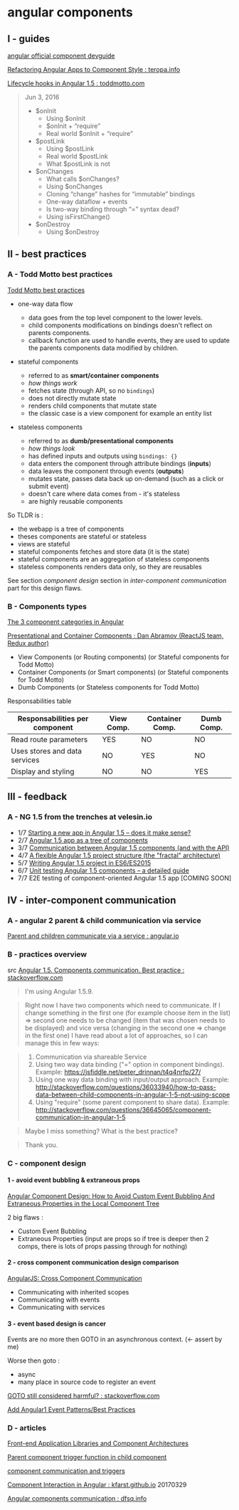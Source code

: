 # angular components

## I - guides

[angular official component devguide](https://docs.angularjs.org/guide/component)

[Refactoring Angular Apps to Component Style : teropa.info](https://teropa.info/blog/2015/10/18/refactoring-angular-apps-to-components.html)

[Lifecycle hooks in Angular 1.5 : toddmotto.com](https://toddmotto.com/angular-1-5-lifecycle-hooks)

> Jun 3, 2016
>
> - $onInit
>   - Using $onInit
>   - $onInit + “require”
>   - Real world $onInit + “require”
> - $postLink
>   - Using $postLink
>   - Real world $postLink
>   - What $postLink is not
> - $onChanges
>   - What calls $onChanges?
>   - Using $onChanges
>   - Cloning “change” hashes for “immutable” bindings
>   - One-way dataflow + events
>   - Is two-way binding through “=” syntax dead?
>   - Using isFirstChange()
> - $onDestroy
>   - Using $onDestroy
>

## II - best practices

### A - Todd Motto best practices

[Todd Motto best practices](https://github.com/toddmotto/angularjs-styleguide#components)

- one-way data flow 
  - data goes from the top level component to the lower levels.
  - child components modifications on bindings doesn't reflect on parents components.
  - callback function are used to handle events, they are used to update the parents components data modified by children.
  
- stateful components
  - referred to as **smart/container components**
  - *how things work*
  - fetches state (through API, so no `bindings`)
  - does not directly mutate state
  - renders child components that mutate state
  - the classic case is a view component for example an entity list

- stateless components
  - referred to as **dumb/presentational components**
  - *how things look*
  - has defined inputs and outputs using `bindings: {}`
  - data enters the component through attribute bindings (**inputs**)
  - data leaves the component through events (**outputs**)
  - mutates state, passes data back up on-demand (such as a click or submit event)
  - doesn't care where data comes from - it's stateless
  - are highly reusable components

So TLDR is :
- the webapp is a tree of components
- theses components are stateful or stateless
- views are stateful
- stateful components fetches and store data (it is the state)
- stateful components are an aggregation of stateless components
- stateless components renders data only, so they are reusables

See section *component design* section in *inter-component communication* part for this design flaws.

### B - Components types

[The 3 component categories in Angular](https://blog.wishtack.com/2017/05/05/the-guide-to-building-quality-angular-2-components/)

[Presentational and Container Components : Dan Abramov (ReactJS team, Redux author)](https://medium.com/@dan_abramov/smart-and-dumb-components-7ca2f9a7c7d0)

- View Components (or Routing components) (or Stateful components for Todd Motto)
- Container Components (or Smart components) (or Stateful components for Todd Motto)
- Dumb Components (or Stateless components for Todd Motto)

Responsabilities table

| Responsabilities per component | View Comp. | Container Comp. | Dumb Comp.
| ------------------------------ | ---------- | --------------- | ----------
| Read route parameters          | YES        | NO              | NO
| Uses stores and data services  | NO         | YES             | NO
| Display and styling            | NO         | NO              | YES

## III - feedback

### A - NG 1.5 from the trenches at velesin.io

- 1/7 [Starting a new app in Angular 1.5 – does it make sense?](https://velesin.io/2016/04/14/starting-a-new-app-in-angular-1-5/)
- 2/7 [Angular 1.5 app as a tree of components](https://velesin.io/2016/04/26/angular-1-5-app-as-a-tree-of-components/)
- 3/7 [Communication between Angular 1.5 components (and with the API)](https://velesin.io/2016/05/18/communication-between-angular-1-5-components/)
- 4/7 [A flexible Angular 1.5 project structure (the "fractal" architecture)](https://velesin.io/2016/05/31/angular-1-5-fractal-project-structure/)
- 5/7 [Writing Angular 1.5 project in ES6/ES2015](https://velesin.io/2016/07/12/angular-1-5-project-in-es6-es2015/)
- 6/7 [Unit testing Angular 1.5 components – a detailed guide](https://velesin.io/2016/08/23/unit-testing-angular-1-5-components/)
- 7/7 E2E testing of component-oriented Angular 1.5 app [COMING SOON]

## IV - inter-component communication

### A - angular 2 parent & child communication via service

[Parent and children communicate via a service : angular.io](https://angular.io/docs/ts/latest/cookbook/component-communication.html#!#bidirectional-service)

### B - practices overview

src [Angular 1.5. Components communication. Best practice : stackoverflow.com](http://stackoverflow.com/questions/41070446/angular-1-5-components-communication-best-practice)

> I'm using Angular 1.5.9.

> Right now I have two components which need to communicate. If I change something in the first one (for example choose item in the list) => second one needs to be changed (item that was chosen needs to be displayed) and vice versa (changing in the second one => change in the first one) I have read about a lot of approaches, so I can manage this in few ways:

> 1. Communication via shareable Service
> 2. Using two way data binding ("=" option in component bindings). Example: https://jsfiddle.net/peter_drinnan/t4q4nrfp/27/
> 3. Using one way data binding with input/output approach. Example: http://stackoverflow.com/questions/36033940/how-to-pass-data-between-child-components-in-angular-1-5-not-using-scope
> 4. Using "require" (some parent component to share data). Example: http://stackoverflow.com/questions/36645065/component-communication-in-angular-1-5

> Maybe I miss something? What is the best practice?

> Thank you.

### C - component design

#### 1 - avoid event bubbling & extraneous props

[Angular Component Design: How to Avoid Custom Event Bubbling And Extraneous Properties in the Local Component Tree](http://blog.angular-university.io/angular-component-design-how-to-avoid-custom-event-bubbling-and-extraneous-properties-in-the-local-component-tree/)

2 big flaws :
- Custom Event Bubbling
- Extraneous Properties (input are props so if tree is deeper then 2 comps, there is lots of props passing through for nothing)

#### 2 - cross component communication design comparison

[AngularJS: Cross Component Communication](http://www.aurorasolutions.io/blog/angularjs-cross-component-communication/)
    	
- Communicating with inherited scopes
- Communicating with events  	
- Communicating with services

#### 3 - event based design is cancer

Events are no more then GOTO in an asynchronous context. (<- assert by me)

Worse then goto :
- async
- many place in source code to register an event

[GOTO still considered harmful? : stackoverflow.com](http://stackoverflow.com/questions/46586/goto-still-considered-harmful)

[Add Angular1 Event Patterns/Best Practices](https://github.com/johnpapa/angular-styleguide/issues/805)

### D - articles

[Front-end Application Libraries and Component Architectures](http://developer.telerik.com/featured/front-end-application-frameworks-component-architectures/)

[Parent component trigger function in child component](https://github.com/toddmotto/angularjs-styleguide/issues/156)

[component communication and triggers](https://github.com/toddmotto/angularjs-styleguide/issues/90)

[Component Interaction in Angular : kfarst.github.io](http://kfarst.github.io/angular/2017/03/29/component-interaction-in-angular/) 20170329

[Angular components communication : dfsq.info](http://dfsq.info/site/read/angular-components-communication)
